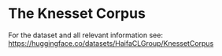 # The Knesset Corpus
For the dataset and all relevant information see: https://huggingface.co/datasets/HaifaCLGroup/KnessetCorpus
